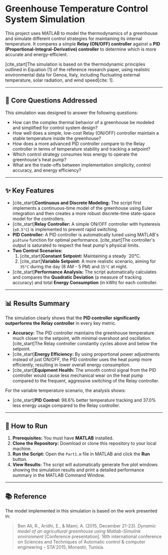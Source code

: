 # Greenhouse Temperature Control System Simulation

This project uses MATLAB to model the thermodynamics of a greenhouse and simulate different control strategies for maintaining its internal temperature. It compares a simple **Relay (ON/OFF) controller** against a **PID (Proportional-Integral-Derivative) controller** to determine which is more accurate and energy-efficient.

[cite_start]The simulation is based on the thermodynamic principles outlined in Equation (1) of the reference research paper, using realistic environmental data for Genoa, Italy, including fluctuating external temperature, solar radiation, and wind speed[cite: 1].

---

## 🎯 Core Questions Addressed

This simulation was designed to answer the following questions:

* How can the complex thermal behavior of a greenhouse be modeled and simplified for control system design?
* How well does a simple, low-cost Relay (ON/OFF) controller maintain a stable temperature inside the greenhouse?
* How does a more advanced PID controller compare to the Relay controller in terms of temperature stability and tracking a setpoint?
* Which control strategy consumes less energy to operate the greenhouse's heat pump?
* What are the trade-offs between implementation simplicity, control accuracy, and energy efficiency?

---

## ✨ Key Features

* [cite_start]**Continuous and Discrete Modeling:** The script first implements a continuous-time model of the greenhouse using Euler integration and then creates a more robust discrete-time state-space model for the controllers.
* [cite_start]**Relay Controller:** A simple ON/OFF controller with hysteresis (`±0.5°C`) is implemented to prevent rapid switching.
* **PID Controller:** A PID controller is automatically tuned using MATLAB's `pidtune` function for optimal performance. [cite_start]The controller's output is saturated to respect the heat pump's physical limits.
* **Two Control Scenarios:**
    1.  [cite_start]**Constant Setpoint:** Maintaining a steady `20°C.
    2.  [cite_start]**Variable Setpoint:** A more realistic scenario, aiming for `35°C` during the day (8 AM - 5 PM) and `15°C` at night.
* [cite_start]**Performance Analysis:** The script automatically calculates and compares the **Quadratic Deviation** (a measure of tracking accuracy) and total **Energy Consumption** (in kWh) for each controller.

---

## 📊 Results Summary

The simulation clearly shows that the **PID controller significantly outperforms the Relay controller** in every key metric.


* **Accuracy:** The PID controller maintains the greenhouse temperature much closer to the setpoint, with minimal overshoot and oscillation. [cite_start]The Relay controller constantly cycles above and below the setpoint.
* [cite_start]**Energy Efficiency:** By using proportional power adjustments instead of just ON/OFF, the PID controller uses the heat pump more efficiently, resulting in lower overall energy consumption.
* [cite_start]**Equipment Health:** The smooth control signal from the PID controller would cause less mechanical wear on the heat pump compared to the frequent, aggressive switching of the Relay controller.

For the variable temperature scenario, the analysis shows:
* [cite_start]**PID Control:** 98.6% better temperature tracking and 37.0% less energy usage compared to the Relay controller.

---

## 🚀 How to Run

1.  **Prerequisites:** You must have **MATLAB** installed.
2.  **Clone the Repository:** Download or clone this repository to your local machine.
3.  **Run the Script:** Open the `Part1.m` file in MATLAB and click the **Run** button.
4.  **View Results:** The script will automatically generate five plot windows showing the simulation results and print a detailed performance summary in the MATLAB Command Window.
   
---

## 📚 Reference

The model implemented in this simulation is based on the work presented in:

> Ben Ali, R., Aridhi, E., & Mami, A. (2015, December 21-23). *Dynamic model of an agricultural greenhouse using Matlab-Simulink environment* [Conference presentation]. 16th international conference on Sciences and Techniques of Automatic control & computer engineering - STA'2015, Monastir, Tunisia.
